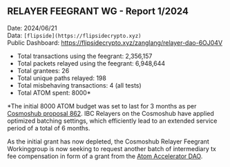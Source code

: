 ## RELAYER FEEGRANT WG - Report 1/2024

Date: 2024/06/21  
Data: `[flipside](https://flipsidecrypto.xyz)`  
Public Dashboard: https://flipsidecrypto.xyz/zanglang/relayer-dao-6OJ04V  

- Total transactions using the feegrant: 2,356,157
- Total packets relayed using the feegrant: 6,948,644
- Total grantees: 26
- Total unique paths relayed: 198
- Total misbehaving transactions: 4 (all tests)
- Total ATOM spent: 8000*

*The initial 8000 ATOM budget was set to last for 3 months as per [Cosmoshub proposal 862](https://www.mintscan.io/cosmos/proposals/862). IBC Relayers on the Cosmoshub have applied optimized batching settings, which efficiently lead to an extended service period of a total of 6 months. 

As the initial grant has now depleted, the Cosmoshub Relayer Feegrant Workinggroup is now seeking to request another batch of intermediary tx fee compensation in form of a grant from the [Atom Accelerator DAO](https://docs.google.com/spreadsheets/d/1xDrPdqDh6bZvoSS2s3VPlWfvTvVjALBY2Ds10eCNkL8/edit?gid=0#gid=0). 
